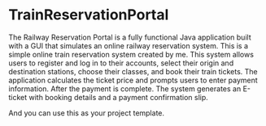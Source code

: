 # TrainReservationPortal
The Railway Reservation Portal is a fully functional Java application built with a GUI that simulates an online railway reservation system.
This is a simple online train reservation system created by me.
This system allows users to register and log in to their accounts, select their origin and destination stations, choose their classes, and book their train tickets.
The application calculates the ticket price and prompts users to enter payment information. After the payment is complete. The system generates an E-ticket with booking details and a payment confirmation slip. 

And you can use this as your project template.
